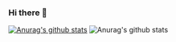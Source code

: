 ### Hi there 👋

<!--
**syahrul-ssh/syahrul-ssh** is a ✨ _special_ ✨ repository because its `README.md` (this file) appears on your GitHub profile.

Here are some ideas to get you started:

- 🔭 I’m currently working on ...
- 🌱 I’m currently learning ...
- 👯 I’m looking to collaborate on ...
- 🤔 I’m looking for help with ...
- 💬 Ask me about ...
- 📫 How to reach me: ...
- 😄 Pronouns: ...
- ⚡ Fun fact: ...
-->
[![Anurag's github stats](https://github-readme-stats.vercel.app/api?username=syahrul-ssh)](https://github.com/anuraghazra/github-readme-stats)
![Anurag's github stats](https://github-readme-stats.vercel.app/api?username=syahrul-ssh&show_icons=true&theme=radical)
